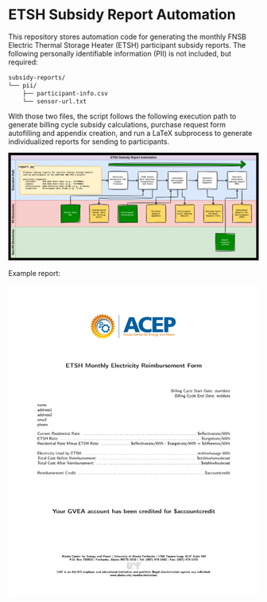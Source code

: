 # ETSH Subsidy Report Automation
This repository stores automation code for generating the monthly FNSB Electric Thermal Storage Heater (ETSH) participant subsidy reports. The following personally identifiable information (PII) is not included, but required:
```
subsidy-reports/
└── pii/
    ├── participant-info.csv
    └── sensor-url.txt
```
With those two files, the script follows the following execution path to generate billing cycle subsidy calculations, purchase request form autofilling and appendix creation, and run a LaTeX subprocess to generate individualized reports for sending to participants.

![program diagram](diagram.png)

Example report:

![example report](report-template.png)
